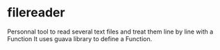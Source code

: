 filereader
==============================

Personnal tool to read several text files and treat them line by line with a Function
It uses guava library to define a Function.

